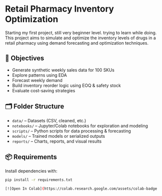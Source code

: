 # Retail Pharmacy Inventory Optimization

Starting my first project, still very beginner level. trying to learn while doing. This project aims to simulate and optimize the inventory levels of drugs in a retail pharmacy using demand forecasting and optimization techniques.

## 🚀 Objectives
- Generate synthetic weekly sales data for 100 SKUs
- Explore patterns using EDA
- Forecast weekly demand
- Build inventory reorder logic using EOQ & safety stock
- Evaluate cost-saving strategies

## 🗂️ Folder Structure
- `data/` – Datasets (CSV, cleaned, etc.)
- `notebooks/` – Jupyter/Colab notebooks for exploration and modeling
- `scripts/` – Python scripts for data processing & forecasting
- `models/` – Trained models or serialized outputs
- `reports/` – Charts, reports, and visual results

## 📦 Requirements
Install dependencies with:
```bash
pip install -r requirements.txt

[![Open In Colab](https://colab.research.google.com/assets/colab-badge.svg)][(https://colab.research.google.com/drive/1WlHmEBdFBt6qqI-4PdowQFIUHXq517Cw#scrollTo=1k4rGGVEUXVb)]
